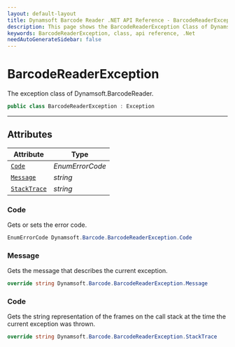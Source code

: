 ```yaml
---
layout: default-layout
title: Dynamsoft Barcode Reader .NET API Reference - BarcodeReaderException Class
description: This page shows the BarcodeReaderException Class of Dynamsoft Barcode Reader for .NET SDK.
keywords: BarcodeReaderException, class, api reference, .Net
needAutoGenerateSidebar: false
---
```



# BarcodeReaderException
The exception class of Dynamsoft.BarcodeReader.

```csharp
public class BarcodeReaderException : Exception
```  

---

## Attributes
  
| Attribute | Type |
|---------- | ----------- | 
| [`Code`](#code) | *EnumErrorCode* |
| [`Message`](#message) | *string* | 
| [`StackTrace`](#stacktrace) | *string* |
  
  
### Code
Gets or sets the error code. 

```csharp
EnumErrorCode Dynamsoft.Barcode.BarcodeReaderException.Code
```  

### Message
Gets the message that describes the current exception. 

```csharp
override string Dynamsoft.Barcode.BarcodeReaderException.Message
```  

### Code
Gets the string representation of the frames on the call stack at the time the current exception was thrown. 

```csharp
override string Dynamsoft.Barcode.BarcodeReaderException.StackTrace
```  

